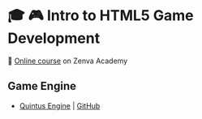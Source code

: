 # :mortar_board: :video_game: Intro to HTML5 Game Development

:link: [Online course][course] on Zenva Academy

## Game Engine

- [Quintus Engine](http://www.html5quintus.com/) | [GitHub](https://github.com/cykod/Quintus)

[course]: https://academy.zenva.com/course/intro-to-html5-game-development/
